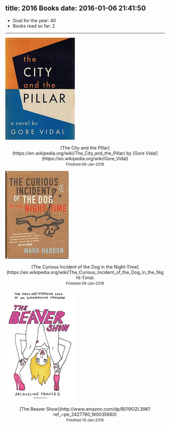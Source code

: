 title: 2016 Books
date: 2016-01-06 21:41:50
---

* Goal for the year: 40
* Books read so far: 2

---

![The City and the Pillar](/i/City_and_the_Pillar.JPG)

<div align="center">[The City and the Pillar](https://en.wikipedia.org/wiki/The_City_and_the_Pillar) by [Gore Vidal](https://en.wikipedia.org/wiki/Gore_Vidal)</div>

<div align="center"><small>Finished 06-Jan-2016</small></div>

![the curious incident of the dog in the night-time](/i/curiousincident.jpg)

<div align="center">[The Curious Incident of the Dog in the Night-Time](https://en.wikipedia.org/wiki/The_Curious_Incident_of_the_Dog_in_the_Night-Time)</div>

<div align="center"><small>Finished 09-Jan-2016</small></div>

![The Beaver Show](/i/beavershow.jpg)

<div align="center">[The Beaver Show](http://www.amazon.com/dp/B019O2L396?ref_=pe_2427780_160035660)</div>

<div align="center"><small>Finished 13-Jan-2016</small></div>